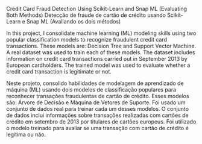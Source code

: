 Credit Card Fraud Detection Using Scikit-Learn and Snap ML (Evaluating Both Methods)
Detecção de fraude de cartão de crédito usando Scikit-Learn e Snap ML (Avaliando os dois métodos)

In this project, I consolidate machine learning (ML) modeling skills using two popular classification models to recognize fraudulent credit card transactions. These models are: Decision Tree and Support Vector Machine. A real dataset was used to train each of these models. The dataset includes information on credit card transactions carried out in September 2013 by European cardholders. The trained model was used to evaluate whether a credit card transaction is legitimate or not.

Neste projeto, consolido habilidades de modelagem de aprendizado de máquina (ML) usando dois modelos de classificação populares para reconhecer transações fraudulentas de cartão de crédito. Esses modelos são: Árvore de Decisão e Máquina de Vetores de Suporte. Foi usado um conjunto de dados real para treinar cada um desses modelos. O conjunto de dados inclui informações sobre transações realizadas com cartões de crédito em setembro de 2013 por titulares de cartões europeus. Foi utilizado o modelo treinado para avaliar se uma transação com cartão de crédito é legítima ou não.
